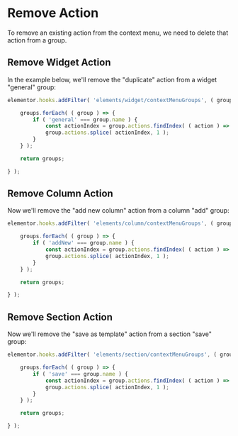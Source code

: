 # Remove Action

To remove an existing action from the context menu, we need to delete that action from a group.

## Remove Widget Action

In the example below, we'll remove the "duplicate" action from a widget "general" group:

```js {1}
elementor.hooks.addFilter( 'elements/widget/contextMenuGroups', ( groups, view ) => {

	groups.forEach( ( group ) => {
		if ( 'general' === group.name ) {
			const actionIndex = group.actions.findIndex( ( action ) => 'duplicate' === action.name );
			group.actions.splice( actionIndex, 1 );
		}
	} );

	return groups;

} );
```

## Remove Column Action

Now we'll remove the "add new column" action from a column "add" group:

```js {1}
elementor.hooks.addFilter( 'elements/column/contextMenuGroups', ( groups, view ) => {

	groups.forEach( ( group ) => {
		if ( 'addNew' === group.name ) {
			const actionIndex = group.actions.findIndex( ( action ) => 'addNew' === action.name );
			group.actions.splice( actionIndex, 1 );
		}
	} );

	return groups;

} );
```

## Remove Section Action

Now we'll remove the "save as template" action from a section "save" group:

```js {1}
elementor.hooks.addFilter( 'elements/section/contextMenuGroups', ( groups, view ) => {

	groups.forEach( ( group ) => {
		if ( 'save' === group.name ) {
			const actionIndex = group.actions.findIndex( ( action ) => 'save' === action.name );
			group.actions.splice( actionIndex, 1 );
		}
	} );

	return groups;

} );
```
